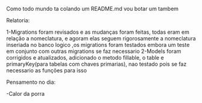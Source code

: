 Como todo mundo ta colando um README.md vou botar um tambem

Relatoria:

1-Migrations foram revisados e as mudanças foram feitas, todas eram em relação a nomeclatura, e agoram elas seguem rigorosamente a nomeclatura inseriada no banco logico ,os migrations foram testados embora um teste em conjunto com outras migrations se faz necessario
2-Models foram corrigidos e atualizados, adicionado o metodo fillable, o table e primaryKey(para tabelas com chaves primarias), nao testado pois se faz necessario as funções para isso 


Pensamento no dia:

-Calor da porra

